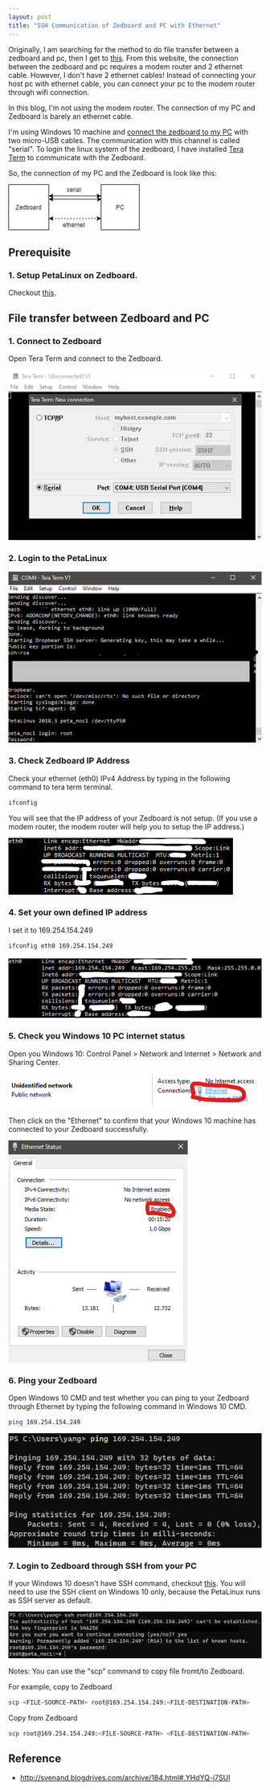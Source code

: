 ```yaml
---
layout: post
title: "SSH Communication of Zedboard and PC with Ethernet"
---
```


<!-- # SSH Communication of Zedboard and PC with Ethernet -->

Originally, I am searching for the method to do file transfer between a zedboard and pc, then I get to [this](http://svenand.blogdrives.com/archive/184.html#.YHdYQ-j7SUl). From this website, the connection between the zedboard and pc requires a modem router and 2 ethernet cable. However, I don't have 2 ethernet cables! Instead of connecting your host pc with ethernet cable, you can connect your pc to the modem router through wifi connection.

In this blog, I'm not using the modem router. The connection of my PC and Zedboard is barely an ethernet cable.

I'm using Windows 10 machine and [connect the zedboard to my PC](http://svenand.blogdrives.com/archive/172.html#.YHf8J-j7SUk) with two micro-USB cables. The communication with this channel is called "serial". To login the linux system of the zedboard, I have installed [Tera Term](https://ttssh2.osdn.jp/index.html.en) to communicate with the Zedboard.

So, the connection of my PC and the Zedboard is look like this:

![connection](/assets/posts/2021-04-15-ssh-comm-of-zedboard-pc-ethernet/connect_pc_zedboard.png)


## Prerequisite
### 1. Setup PetaLinux on Zedboard.
Checkout [this](http://svenand.blogdrives.com/archive/182.html#.YHf9YOj7SUk).

## File transfer between Zedboard and PC

### 1. Connect to Zedboard
Open Tera Term and connect to the Zedboard.

![tera_term_connect](/assets/posts/2021-04-15-ssh-comm-of-zedboard-pc-ethernet/tera_term_connect.png)

### 2. Login to the PetaLinux

![login_zedboard](/assets/posts/2021-04-15-ssh-comm-of-zedboard-pc-ethernet/login_zedboard.png)


### 3. Check Zedboard IP Address
Check your ethernet (eth0) IPv4 Address by typing in the following command to tera term terminal.
```bash
ifconfig
```

You will see that the IP address of your Zedboard is not setup. (If you use a modem router, the modem router will help you to setup the IP address.)

![zedboard_no_ip](/assets/posts/2021-04-15-ssh-comm-of-zedboard-pc-ethernet/zedboard_no_ip.png)


### 4. Set your own defined IP address
I set it to 169.254.154.249

```bash
ifconfig eth0 169.254.154.249
```

![zedboard_new_ip](/assets/posts/2021-04-15-ssh-comm-of-zedboard-pc-ethernet/zedboard_new_ip.png)

### 5. Check you Windows 10 PC internet status
Open you Windows 10: Control Panel > Network and Internet > Network and Sharing Center.

![win_ethernet](/assets/posts/2021-04-15-ssh-comm-of-zedboard-pc-ethernet/win_ethernet.png)

Then click on the "Ethernet" to confirm that your Windows 10 machine has connected to your Zedboard successfully.

![win_ethernet_enable](/assets/posts/2021-04-15-ssh-comm-of-zedboard-pc-ethernet/win_ethernet_enable.png)

### 6. Ping your Zedboard
Open Windows 10 CMD and test whether you can ping to your Zedboard through Ethernet by typing the following command in Windows 10 CMD.

```bash
ping 169.254.154.249
```

![ping_zedboard](/assets/posts/2021-04-15-ssh-comm-of-zedboard-pc-ethernet/ping_zedboard.png)

### 7. Login to Zedboard through SSH from your PC
If your Windows 10 doesn't have SSH command, checkout [this](https://docs.microsoft.com/en-us/windows-server/administration/openssh/openssh_install_firstuse). You will need to use the SSH client on Windows 10 only, because the PetaLinux runs as SSH server as default.

![ssh_zedboard](/assets/posts/2021-04-15-ssh-comm-of-zedboard-pc-ethernet/ssh_zedboard.png)

Notes: You can use the "scp" command to copy file fromt/to Zedboard.

For example, copy to Zedboard
```bash
scp <FILE-SOURCE-PATH> root@169.254.154.249:<FILE-DESTINATION-PATH>
```

Copy from Zedboard
```bash
scp root@169.254.154.249:<FILE-SOURCE-PATH> <FILE-DESTINATION-PATH>
```


## Reference
- http://svenand.blogdrives.com/archive/184.html#.YHdYQ-j7SUl
